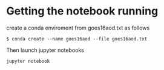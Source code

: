 # Getting the notebook running

create a conda enviroment from goes16aod.txt as follows

```
$ conda create --name goes16aod --file goes16aod.txt
```

Then launch jupyter notebooks

```
jupyter notebook
```

